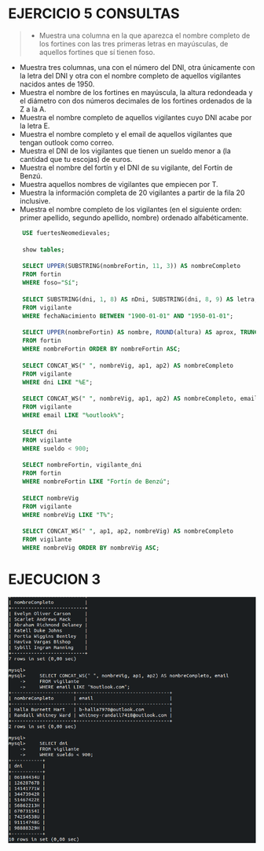 # EJERCICIO 5 CONSULTAS

> * Muestra una columna en la que aparezca el nombre completo de los fortines con las  tres primeras letras en mayúsculas, de aquellos fortines que sí tienen foso. 
* Muestra tres columnas, una con el número del DNI, otra únicamente con la letra del DNI y otra con el nombre completo de aquellos vigilantes nacidos antes de 1950.
* Muestra el nombre de los fortines en mayúscula, la altura redondeada y el diámetro con dos números decimales de los fortines ordenados de la Z a la A.
* Muestra el nombre completo de aquellos vigilantes cuyo DNI acabe por la letra E.
* Muestra el nombre completo y el email de aquellos vigilantes que tengan outlook como correo.
* Muestra el DNI de los vigilantes que tienen un sueldo menor a (la cantidad que tu escojas) de euros.
* Muestra el nombre del fortín y el DNI de su vigilante, del Fortín de Benzú.
* Muestra aquellos nombres de vigilantes que empiecen por T.
* Muestra la información completa de 20 vigilantes a partir de la fila 20 inclusive.
* Muestra el nombre completo de los vigilantes (en el siguiente orden: primer apellido, segundo apellido, nombre) ordenado alfabéticamente.

```sql
    USE fuertesNeomedievales;

    show tables;

    SELECT UPPER(SUBSTRING(nombreFortin, 11, 3)) AS nombreCompleto 
    FROM fortin
    WHERE foso="Sí";

    SELECT SUBSTRING(dni, 1, 8) AS nDni, SUBSTRING(dni, 8, 9) AS letra, CONCAT_WS(" ", nombreVig, ap1, ap2) AS nombreCompleto
    FROM vigilante
    WHERE fechaNacimiento BETWEEN "1900-01-01" AND "1950-01-01";

    SELECT UPPER(nombreFortin) AS nombre, ROUND(altura) AS aprox, TRUNCATE(diametro, 2) AS diametro
    FROM fortin
    WHERE nombreFortin ORDER BY nombreFortin ASC;

    SELECT CONCAT_WS(" ", nombreVig, ap1, ap2) AS nombreCompleto 
    FROM vigilante
    WHERE dni LIKE "%E";

    SELECT CONCAT_WS(" ", nombreVig, ap1, ap2) AS nombreCompleto, email  
    FROM vigilante
    WHERE email LIKE "%outlook%";

    SELECT dni 
    FROM vigilante
    WHERE sueldo < 900;

    SELECT nombreFortin, vigilante_dni 
    FROM fortin 
    WHERE nombreFortin LIKE "Fortín de Benzú";
    
    SELECT nombreVig
    FROM vigilante
    WHERE nombreVig LIKE "T%";

    SELECT CONCAT_WS(" ", ap1, ap2, nombreVig) AS nombreCompleto
    FROM vigilante 
    WHERE nombreVig ORDER BY nombreVig ASC;
```

# EJECUCION 3

![EJECUCION](./img/Screenshot%20from%202022-11-24%2010-16-06.png)